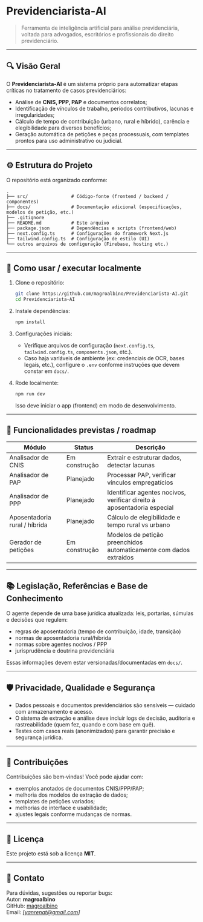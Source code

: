 # Previdenciarista‑AI

> Ferramenta de inteligência artificial para análise previdenciária, voltada para advogados, escritórios e profissionais do direito previdenciário.

---

## 🔍 Visão Geral

O **Previdenciarista‑AI** é um sistema próprio para automatizar etapas críticas no tratamento de casos previdenciários:

- Análise de **CNIS, PPP, PAP** e documentos correlatos;  
- Identificação de vínculos de trabalho, períodos contributivos, lacunas e irregularidades;  
- Cálculo de tempo de contribuição (urbano, rural e híbrido), carência e elegibilidade para diversos benefícios;  
- Geração automática de petições e peças processuais, com templates prontos para uso administrativo ou judicial.

---

## ⚙️ Estrutura do Projeto

O repositório está organizado conforme:

```
.
├── src/                # Código‑fonte (frontend / backend / componentes)
├── docs/               # Documentação adicional (especificações, modelos de petição, etc.)
├── .gitignore          
├── README.md           # Este arquivo
├── package.json        # Dependências e scripts (frontend/web)
├── next.config.ts      # Configurações do framework Next.js
├── tailwind.config.ts  # Configuração de estilo (UI)
└── outros arquivos de configuração (Firebase, hosting etc.)
```

---

## 🚀 Como usar / executar localmente

1. Clone o repositório:

   ```bash
   git clone https://github.com/magroalbino/Previdenciarista-AI.git
   cd Previdenciarista-AI
   ```

2. Instale dependências:

   ```bash
   npm install
   ```

3. Configurações iniciais:

   - Verifique arquivos de configuração (`next.config.ts`, `tailwind.config.ts`, `components.json`, etc.).  
   - Caso haja variáveis de ambiente (ex: credenciais de OCR, bases legais, etc.), configure o `.env` conforme instruções que devem constar em `docs/`.

4. Rode localmente:

   ```bash
   npm run dev
   ```

   Isso deve iniciar o app (frontend) em modo de desenvolvimento.

---

## 🧰 Funcionalidades previstas / roadmap

| Módulo | Status | Descrição |
|--------|--------|-----------|
| Analisador de CNIS | Em construção | Extrair e estruturar dados, detectar lacunas |
| Analisador de PAP | Planejado | Processar PAP, verificar vínculos empregatícios |
| Analisador de PPP | Planejado | Identificar agentes nocivos, verificar direito à aposentadoria especial |
| Aposentadoria rural / híbrida | Planejado | Cálculo de elegibilidade e tempo rural vs urbano |
| Gerador de petições | Em construção | Modelos de petição preenchidos automaticamente com dados extraídos |

---

## 📚 Legislação, Referências e Base de Conhecimento

O agente depende de uma base jurídica atualizada: leis, portarias, súmulas e decisões que regulem:

- regras de aposentadoria (tempo de contribuição, idade, transição)  
- normas de aposentadoria rural/híbrida  
- normas sobre agentes nocivos / PPP  
- jurisprudência e doutrina previdenciária

Essas informações devem estar versionadas/documentadas em `docs/`.

---

## 🛡 Privacidade, Qualidade e Segurança

- Dados pessoais e documentos previdenciários são sensíveis — cuidado com armazenamento e acesso.  
- O sistema de extração e análise deve incluir logs de decisão, auditoria e rastreabilidade (quem fez, quando e com base em quê).  
- Testes com casos reais (anonimizados) para garantir precisão e segurança jurídica.

---

## 🤝 Contribuições

Contribuições são bem‐vindas! Você pode ajudar com:

- exemplos anotados de documentos CNIS/PPP/PAP;  
- melhoria dos modelos de extração de dados;  
- templates de petições variados;  
- melhorias de interface e usabilidade;  
- ajustes legais conforme mudanças de normas.

---

## 📄 Licença

Este projeto está sob a licença **MIT**.

---

## 📧 Contato

Para dúvidas, sugestões ou reportar bugs:  
Autor: **magroalbino**  
GitHub: [magroalbino](https://github.com/magroalbino)  
Email: *[yanrenat@gmail.com]*  
